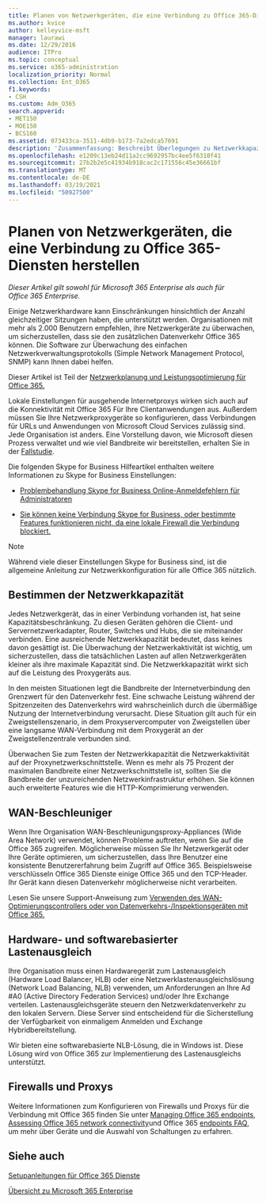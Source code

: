 ```yaml
---
title: Planen von Netzwerkgeräten, die eine Verbindung zu Office 365-Diensten herstellen
ms.author: kvice
author: kelleyvice-msft
manager: laurawi
ms.date: 12/29/2016
audience: ITPro
ms.topic: conceptual
ms.service: o365-administration
localization_priority: Normal
ms.collection: Ent_O365
f1.keywords:
- CSH
ms.custom: Adm_O365
search.appverid:
- MET150
- MOE150
- BCS160
ms.assetid: 073433ca-3511-4db9-b173-7a2edca57691
description: 'Zusammenfassung: Beschreibt Überlegungen zu Netzwerkkapazität, WAN-Zugriffstasten und Lastenausgleichsgeräten, die zum Herstellen einer Verbindung mit Office 365.'
ms.openlocfilehash: e1209c13eb24d11a2cc9692957bc4ee5f6310f41
ms.sourcegitcommit: 27b2b2e5c41934b918cac2c171556c45e36661bf
ms.translationtype: MT
ms.contentlocale: de-DE
ms.lasthandoff: 03/19/2021
ms.locfileid: "50927500"
---
```

# <a name="plan-for-network-devices-that-connect-to-office-365-services"></a>Planen von Netzwerkgeräten, die eine Verbindung zu Office 365-Diensten herstellen

*Dieser Artikel gilt sowohl für Microsoft 365 Enterprise als auch für Office 365 Enterprise.*
  
Einige Netzwerkhardware kann Einschränkungen hinsichtlich der Anzahl gleichzeitiger Sitzungen haben, die unterstützt werden. Organisationen mit mehr als 2.000 Benutzern empfehlen, ihre Netzwerkgeräte zu überwachen, um sicherzustellen, dass sie den zusätzlichen Datenverkehr Office 365 können. Die Software zur Überwachung des einfachen Netzwerkverwaltungsprotokolls (Simple Network Management Protocol, SNMP) kann Ihnen dabei helfen.

Dieser Artikel ist Teil der [Netzwerkplanung und Leistungsoptimierung für Office 365.](./network-planning-and-performance.md)

Lokale Einstellungen für ausgehende Internetproxys wirken sich auch auf die Konnektivität mit Office 365 Für Ihre Clientanwendungen aus. Außerdem müssen Sie Ihre Netzwerkproxygeräte so konfigurieren, dass Verbindungen für URLs und Anwendungen von Microsoft Cloud Services zulässig sind. Jede Organisation ist anders. Eine Vorstellung davon, wie Microsoft diesen Prozess verwaltet und wie viel Bandbreite wir bereitstellen, erhalten Sie in der [Fallstudie](https://www.microsoft.com/itshowcase/Article/Content/631/Optimizing-network-performance-for-Microsoft-Office-365).
  
Die folgenden Skype for Business Hilfeartikel enthalten weitere Informationen zu Skype for Business Einstellungen:
  
- [Problembehandlung Skype for Business Online-Anmeldefehlern für Administratoren](/skypeforbusiness/set-up-skype-for-business-online/troubleshooting-sign-in-errors-for-admins)

- [Sie können keine Verbindung Skype for Business, oder bestimmte Features funktionieren nicht, da eine lokale Firewall die Verbindung blockiert.](https://go.microsoft.com/fwlink/p/?LinkID=243625)

> [!NOTE]
> Während viele dieser Einstellungen Skype for Business sind, ist die allgemeine Anleitung zur Netzwerkkonfiguration für alle Office 365 nützlich.
  
## <a name="determining-network-capacity"></a>Bestimmen der Netzwerkkapazität

Jedes Netzwerkgerät, das in einer Verbindung vorhanden ist, hat seine Kapazitätsbeschränkung. Zu diesen Geräten gehören die Client- und Servernetzwerkadapter, Router, Switches und Hubs, die sie miteinander verbinden. Eine ausreichende Netzwerkkapazität bedeutet, dass keines davon gesättigt ist. Die Überwachung der Netzwerkaktivität ist wichtig, um sicherzustellen, dass die tatsächlichen Lasten auf allen Netzwerkgeräten kleiner als ihre maximale Kapazität sind. Die Netzwerkkapazität wirkt sich auf die Leistung des Proxygeräts aus.
  
In den meisten Situationen legt die Bandbreite der Internetverbindung den Grenzwert für den Datenverkehr fest. Eine schwache Leistung während der Spitzenzeiten des Datenverkehrs wird wahrscheinlich durch die übermäßige Nutzung der Internetverbindung verursacht. Diese Situation gilt auch für ein Zweigstellenszenario, in dem Proxyservercomputer von Zweigstellen über eine langsame WAN-Verbindung mit dem Proxygerät an der Zweigstellenzentrale verbunden sind.
  
Überwachen Sie zum Testen der Netzwerkkapazität die Netzwerkaktivität auf der Proxynetzwerkschnittstelle. Wenn es mehr als 75 Prozent der maximalen Bandbreite einer Netzwerkschnittstelle ist, sollten Sie die Bandbreite der unzureichenden Netzwerkinfrastruktur erhöhen. Sie können auch erweiterte Features wie die HTTP-Komprimierung verwenden.
  
## <a name="wan-accelerators"></a>WAN-Beschleuniger

Wenn Ihre Organisation WAN-Beschleunigungsproxy-Appliances (Wide Area Network) verwendet, können Probleme auftreten, wenn Sie auf die Office 365 zugreifen. Möglicherweise müssen Sie Ihr Netzwerkgerät oder Ihre Geräte optimieren, um sicherzustellen, dass Ihre Benutzer eine konsistente Benutzererfahrung beim Zugriff auf Office 365. Beispielsweise verschlüsseln Office 365 Dienste einige Office 365 und den TCP-Header. Ihr Gerät kann diesen Datenverkehr möglicherweise nicht verarbeiten.
  
Lesen Sie unsere Support-Anweisung zum [Verwenden des WAN-Optimierungscontrollers oder von Datenverkehrs-/Inspektionsgeräten mit Office 365.](https://support.microsoft.com/kb/2690045)
  
## <a name="hardware-and-software-load-balancing-devices"></a>Hardware- und softwarebasierter Lastenausgleich

Ihre Organisation muss einen Hardwaregerät zum Lastenausgleich (Hardware Load Balancer, HLB) oder eine Netzwerklastenausgleichslösung (Network Load Balancing, NLB) verwenden, um Anforderungen an Ihre Ad #A0 (Active Directory Federation Services) und/oder Ihre Exchange verteilen. Lastenausgleichsgeräte steuern den Netzwerkdatenverkehr zu den lokalen Servern. Diese Server sind entscheidend für die Sicherstellung der Verfügbarkeit von einmaligem Anmelden und Exchange Hybridbereitstellung.
  
Wir bieten eine softwarebasierte NLB-Lösung, die in Windows ist. Diese Lösung wird von Office 365 zur Implementierung des Lastenausgleichs unterstützt.
  
## <a name="firewalls-and-proxies"></a>Firewalls und Proxys

Weitere Informationen zum Konfigurieren von Firewalls und Proxys für die Verbindung mit Office 365 finden Sie unter [Managing Office 365 endpoints](https://support.office.com/article/99cab9d4-ef59-4207-9f2b-3728eb46bf9a), [Assessing Office 365 network connectivity](assessing-network-connectivity.md)und Office 365 [endpoints FAQ,](https://support.office.com/article/d4088321-1c89-4b96-9c99-54c75cae2e6d) um mehr über Geräte und die Auswahl von Schaltungen zu erfahren.
  
## <a name="see-also"></a>Siehe auch

[Setupanleitungen für Office 365 Dienste](setup-guides-for-microsoft-365.md)

[Übersicht zu Microsoft 365 Enterprise](microsoft-365-overview.md)